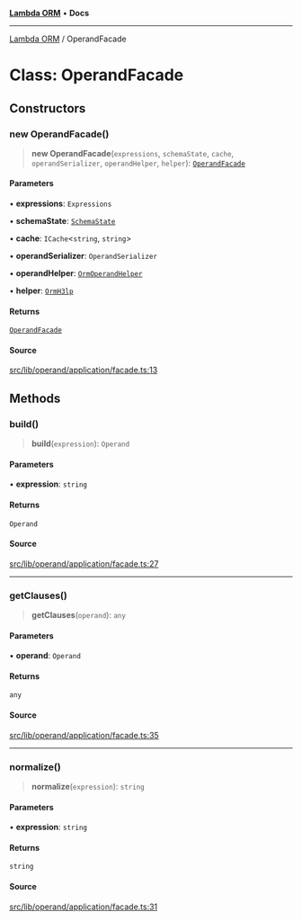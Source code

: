 [**Lambda ORM**](../README.md) • **Docs**

***

[Lambda ORM](../README.md) / OperandFacade

# Class: OperandFacade

## Constructors

### new OperandFacade()

> **new OperandFacade**(`expressions`, `schemaState`, `cache`, `operandSerializer`, `operandHelper`, `helper`): [`OperandFacade`](OperandFacade.md)

#### Parameters

• **expressions**: `Expressions`

• **schemaState**: [`SchemaState`](SchemaState.md)

• **cache**: `ICache`\<`string`, `string`\>

• **operandSerializer**: `OperandSerializer`

• **operandHelper**: [`OrmOperandHelper`](OrmOperandHelper.md)

• **helper**: [`OrmH3lp`](OrmH3lp.md)

#### Returns

[`OperandFacade`](OperandFacade.md)

#### Source

[src/lib/operand/application/facade.ts:13](https://github.com/lambda-orm/lambdaorm/blob/f8c82a2cc7a2807ec58a8f880e271d3fde41079e/src/lib/operand/application/facade.ts#L13)

## Methods

### build()

> **build**(`expression`): `Operand`

#### Parameters

• **expression**: `string`

#### Returns

`Operand`

#### Source

[src/lib/operand/application/facade.ts:27](https://github.com/lambda-orm/lambdaorm/blob/f8c82a2cc7a2807ec58a8f880e271d3fde41079e/src/lib/operand/application/facade.ts#L27)

***

### getClauses()

> **getClauses**(`operand`): `any`

#### Parameters

• **operand**: `Operand`

#### Returns

`any`

#### Source

[src/lib/operand/application/facade.ts:35](https://github.com/lambda-orm/lambdaorm/blob/f8c82a2cc7a2807ec58a8f880e271d3fde41079e/src/lib/operand/application/facade.ts#L35)

***

### normalize()

> **normalize**(`expression`): `string`

#### Parameters

• **expression**: `string`

#### Returns

`string`

#### Source

[src/lib/operand/application/facade.ts:31](https://github.com/lambda-orm/lambdaorm/blob/f8c82a2cc7a2807ec58a8f880e271d3fde41079e/src/lib/operand/application/facade.ts#L31)
